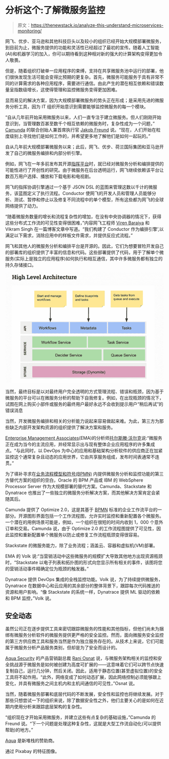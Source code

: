 # 分析这个:了解微服务监控

> 原文：<https://thenewstack.io/analyze-this-understand-microservices-monitoring/>

网飞、优步、亚马逊和其他科技巨头以及较小的组织已经开始大规模部署微服务，到目前为止，微服务提供的功能和灵活性已经超过了最初的宣传。随着人工智能(AI)和机器学习的加入，你可以期待看到这种相对新的强大的计算架构变得更加令人敬畏。

但是，随着组织打破单一应用程序的束缚，支持在共享微服务池中运行的部署，他们很快发现生活可能会变得比预期的更复杂。首先，微服务可能服务于具有非常不同的计算需求的各种应用程序，需要进行通信。由此产生的潜在相互依赖和错误数量呈指数级增长，这使得管理和监控微服务变得更加困难。

显而易见的解决方案，因为大规模部署微服务的势头正在形成；是采用先进的微服务分析工具，因为 IT 组织开始意识到需要能够监控微服务的每一个模块。

“自从几年前开始采用微服务以来，人们一直专注于建立微服务。但人们刚刚开始意识到，当管理数百甚至数千个相互依赖的微服务时，复杂性成为一个问题，” [Camunda](https://camunda.com/) 的联合创始人兼首席执行官 [Jakob Freund](https://www.linkedin.com/in/jakob-freund-a3a7a33/) 说。“现在，人们开始在粒度级别上寻找他们是如何工作的，并希望更多地了解他们是如何一起玩的。”

自从几年前大规模部署微服务以来；此后，网飞、优步、荷兰国际集团和亚马逊开发了自己的微服务编排和内部分析引擎。

例如，网飞在一年多前发布其开源[指挥平台](https://netflix.github.io/conductor/)时，就已经对微服务分析和编排提供的可能性进行了开创性的研究。由于微服务在后台透明运行，网飞继续依赖该平台让数百万用户选择、播放和下载电影和电视剧。

网飞的指挥协调引擎通过一个基于 JSON DSL 的蓝图来管理这数以千计的微服务，该蓝图定义了执行流程。Conductor 使网飞的开发人员和管理人员能够分析、测试、暂停和停止以及修复不同流程中的单个模型，所有这些都为网飞的全球网络提供了动力。

“随着微服务数量的增长和流程复杂性的增加，在没有中央协调器的情况下，获得这些分布式工作流的可见性变得很困难，”内容网飞工程师 [Viren Baraiya](http://linkedin.com/in/virenb) 和 Vikram Singh 在一篇博客文章中写道。“我们构建了 Conductor 作为编排引擎’,以满足以下需求，消除应用中的样板文件需求，并提供反应式流程。”

网飞和其他人的微服务分析和编排平台是开源的。因此，它们为想要冒险开发自己的部署库的组织提供了丰富的信息和代码。这些部署提供了代码，用于了解单个微服务(实际上是独立的应用程序)如何执行和相互通信，其中许多微服务都有独立的持久存储接口。

![](img/b626ac25f69725f38ebe04bd63deddff.png)

当然，最终目标是以对最终用户完全透明的方式管理流程、错误和瓶颈，因为基于微服务的平台可以在微服务分析的帮助下自我修复。例如，在出现瓶颈的情况下，试图在网上购买小部件或服务的最终用户最好永远不会收到提示用户“稍后再试”的错误消息

当然，开发微服务编排和相关的分析能力说起来容易做起来难。为此，第三方为那些缺乏内部开发架构资源的组织提供了解决方案和服务。

[Enterprise Management Associates](https://www.enterprisemanagement.com/)(EMA)的分析师[托尔斯滕·沃尔克](https://www.linkedin.com/in/torstenvolk/)说:“微服务正在成为当今的主流应用，并经常显示出与现有整体企业应用程序的许多集成点。“与此同时，以 DevOps 为中心的应用和基础架构分析软件的供应商正在加紧监控这个通常复杂且动态的应用世界，它由共享服务组成，发布时间表通常不连贯。”

为了填补寻求在[业务流程模型和符号(BPMN)](http://www.bpmn.org/) 内提供微服务分析和监控功能的第三方替代方案的组织的空白，Oracle 的 BPM 产品或 IBM 的 WebSphere Processor Server 作为大规模部署的替代方案。Camunda、Stackstate 和 Dynatrace 也推出了一些独立的微服务分析解决方案，而其他解决方案肯定会紧随其后。

Camunda 提供了 Optimize 2.0，这是其基于 [BPMN](http://www.bpmn.org/) 标准的企业工作流平台的一部分。开源图形界面包括一个工作流程图，允许实时监控和重新配置各个微服务。一个潜在的用例场景可能是，例如，一个组织在很短的时间内收到 1，000 个意外订单和交易。Camunda 说，由于 Optimize 2.0 的工作流程图提供了可见性，因此监控和重新配置单个微服务以防止或修复工作流程瓶颈变得很容易。

Stackstate 的微服务能力，除了业务流程；涵盖云、容器和虚拟机(VM)部署。

EMA 的 Volk 说:“当营销活动中这些微服务的规模扩大导致其他地方出现资源瓶颈时，“Stackstate 以电子列表和拓扑图的形式向您显示所有相关的事件，该图将您的营销活动事件精确定位为瓶颈的触发器。”

Dynatrace 提供 DevOps 集成的全栈监控功能。Volk 说，为了持续提供微服务，Dynatrace 在数据中心和云应用的其余部分的整体背景下，跟踪每次代码推送的资源和用户影响。“像 Stackstate 的系统一样，Dynatrace 提供 ML 驱动的依赖和 BPM 监控，”Volk 说。

## 安全动态

虽然公司正在逐步提供工具来密切跟踪微服务的性能和其他指标，但他们尚未为捆绑有微服务分析软件的微服务提供更严格的安全监控。然而，面向微服务安全监控的第三方供应商工具和服务当然是作为独立服务存在的。从技术上来说，它们可能属于微服务分析产品服务类别，但却是为了安全而设计的。

[Aqua Security](https://www.aquasec.com/) 的产品营销副总裁 [Rani Osnat](https://www.linkedin.com/in/raniosnat/) 说，与微服务架构相关的监控和安全挑战源于微服务是如何被创建为高度可扩展的——这意味着它们可以跨节点快速复制自己，运行几分钟，然后关闭。因此，适用于静态位置(甚至虚拟位置)的安全工具将不起作用。“此外，网络变成了如何动态扩展，因此网络控制必须能够跟上变化，并具有微服务之间主机内和主机间通信的可见性，”Osnat 说。

当然，随着微服务部署和底层代码的不断发展，安全性和监控也将继续发展。对于那些只想尝试一下的组织来说，除了数据安全性之外，他们主要关心的是如何在近期内使用分析来跟踪底层架构的复杂性。

“组织现在才开始采用微服务，并建立这些有点复杂的基础设施，”Camunda 的 Freund 说。“下一个问题是处理这种复杂性，这就是大型工作流自动化(可以提供帮助)的地方。”

[Aqua](https://www.aquasec.com/) 是新堆栈的赞助商。

通过 Pixabay 的特征图像。

<svg xmlns:xlink="http://www.w3.org/1999/xlink" viewBox="0 0 68 31" version="1.1"><title>Group</title> <desc>Created with Sketch.</desc></svg>